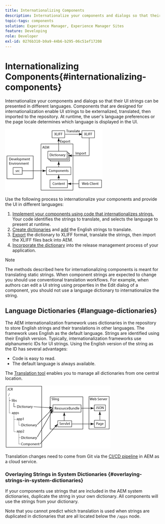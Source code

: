 ```yaml
---
title: Internationalizing Components
description: Internationalize your components and dialogs so that their UI strings can be presented in different languages
topic-tags: components
solution: Experience Manager, Experience Manager Sites
feature: Developing
role: Developer
exl-id: 0276b310-b9a9-44b6-b295-06c51ef17208
---
```

# Internationalizing Components{#internationalizing-components}

Internationalize your components and dialogs so that their UI strings can be presented in different languages. Components that are designed for internationalization enable UI strings to be externalized, translated, then imported to the repository. At runtime, the user's language preferences or the page locale determines which language is displayed in the UI.

![i18n-components-1.png](/help/implementing/developing/extending/assets/i18n-comp1.png)

Use the following process to internationalize your components and provide the UI in different languages:

1. [Implement your components using code that internationalizes strings.](/help/implementing/developing/extending/i18n/dev.md) Your code identifies the strings to translate, and selects the language to present at runtime.
1. [Create dictionaries](/help/implementing/developing/extending/i18n/translator.md#creating-a-dictionary) and [add](/help/implementing/developing/extending/i18n/translator.md#adding-changing-and-removing-strings) the English strings to translate.
1. [Export](/help/implementing/developing/extending/i18n/translator.md#exporting-a-dictionary) the dictionary to XLIFF format, translate the strings, then import the XLIFF files back into AEM.
1. [Incorporate the dictionary](/help/implementing/developing/extending/i18n/translator.md#publishing-dictionaries) into the release management process of your application.

>[!NOTE]
>
>The methods described here for internationalizing components is meant for translating static strings. When component strings are expected to change you should use conventional translation workflows. For example, when authors can edit a UI string using properties in the Edit dialog of a component, you should not use a language dictionary to internationalize the string.

## Language Dictionaries {#language-dictionaries}

The AEM internationalization framework uses dictionaries in the repository to store English strings and their translations in other languages. The framework uses English as the default language. Strings are identified using their English version. Typically, internationalization frameworks use alphanumeric IDs for UI strings. Using the English version of the string as the ID has several advantages:

* Code is easy to read.
* The default language is always available.

The [Translation tool](/help/implementing/developing/extending/i18n/translator.md) enables you to manage all dictionaries from one central location.

![i18n-components-2](/help/implementing/developing/extending/assets/i18n-comp2.png)

Translation changes need to come from Git via the [CI/CD pipeline](/help/implementing/cloud-manager/configuring-pipelines/introduction-ci-cd-pipelines.md) in AEM as a cloud service.

### Overlaying Strings in System Dictionaries {#overlaying-strings-in-system-dictionaries}

If your components use strings that are included in the AEM system dictionaries, duplicate the string in your own dictionary. All components will use the strings from your dictionary.

Note that you cannot predict which translation is used when strings are duplicated in dictionaries that are all located below the `/apps` node.
